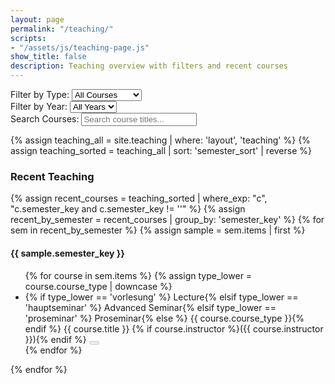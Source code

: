```yaml
---
layout: page
permalink: "/teaching/"
scripts:
- "/assets/js/teaching-page.js"
show_title: false
description: Teaching overview with filters and recent courses
---
```

<div class="teaching-page">
  <div id="courseFocusBar" class="course-focus-bar" style="display: none;">
    <button id="backToAllCourses" class="back-to-all-btn" aria-label="Back to all courses">
      <i class="fas fa-circle-arrow-left"></i> Back to all courses
    </button>
  </div>
  
  <!-- Filter Controls -->
  <div class="filter-controls">
    <div class="filter-group">
      <label for="courseTypeFilter">Filter by Type:</label>
      <select id="courseTypeFilter" class="filter-select">
        <option value="all">All Courses</option>
        <option value="vorlesung">Lectures</option>
        <option value="seminar">Seminars</option>
        <option value="proseminar">Proseminars</option>
        <option value="hauptseminar">Hauptseminars</option>
      </select>
    </div>
    <div class="filter-group">
      <label for="yearFilter">Filter by Year:</label>
      <select id="yearFilter" class="filter-select">
        <option value="all">All Years</option>
        {% assign teaching_all = site.teaching | where: 'layout', 'teaching' %}
        {% assign years = teaching_all | map: 'semester_year' | compact | uniq | sort | reverse %}
        {% for y in years %}
        {% if y %}<option value="{{ y }}">{{ y }}</option>{% endif %}
        {% endfor %}
      </select>
    </div>
    <div class="filter-group">
      <label for="searchFilter">Search Courses:</label>
      <input type="text" id="searchFilter" class="filter-input" placeholder="Search course titles...">
    </div>
  </div>

  {% assign teaching_all = site.teaching | where: 'layout', 'teaching' %}
  {% assign teaching_sorted = teaching_all | sort: 'semester_sort' | reverse %}

  <!-- Recent Teaching (auto) -->
  <div class="teaching-section recent-section">
    <h3 class="section-title recent-title">
      <i class="fas fa-clock"></i> Recent Teaching
    </h3>
    {% assign recent_courses = teaching_sorted | where_exp: "c", "c.semester_key and c.semester_key != ''" %}
    {% assign recent_by_semester = recent_courses | group_by: 'semester_key' %}
    {% for sem in recent_by_semester %}
      {% assign sample = sem.items | first %}
      <div class="semester-group" data-period="recent" data-semester="{{ sample.semester_key }}">
        <h4 class="semester-title recent-semester">
          <i class="fas fa-calendar-alt"></i> {{ sample.semester_key }}
        </h4>
        <ul class="course-list">
          {% for course in sem.items %}
            {% assign type_lower = course.course_type | downcase %}
            <li class="course-item" data-type="{{ type_lower }}" data-year="{{ course.semester_year }}" data-period="recent" {% if course.external_url %}data-course-url="{{ course.external_url }}" data-external="true"{% endif %}>
              <span class="course-badge {{ type_lower }}">
                {% if type_lower == 'vorlesung' %}<i class="fas fa-chalkboard-teacher"></i> Lecture{% elsif type_lower == 'hauptseminar' %}<i class="fas fa-graduation-cap"></i> Advanced Seminar{% elsif type_lower == 'proseminar' %}<i class="fas fa-book-open"></i> Proseminar{% else %}<i class="fas fa-users"></i> {{ course.course_type }}{% endif %}
              </span>
              <span class="course-title">{{ course.title }}</span>
              {% if course.instructor %}<span class="instructors">({{ course.instructor }})</span>{% endif %}
              <button class="course-expand-btn" aria-expanded="false" title="Show details" tabindex="-1" disabled aria-disabled="true">
                <i class="fas fa-chevron-down"></i>
              </button>
              <div class="course-details" style="display: none;">
                <div class="course-details-inner">
                  <div class="course-meta">
                    <span class="meta-item"><i class="fas fa-tag"></i> {{ course.course_type }}</span>
                    {% if course.semester_key %}<span class="meta-item"><i class="fas fa-calendar"></i> {{ course.semester_key }}</span>{% endif %}
                    {% if course.language %}<span class="meta-item"><i class="fas fa-language"></i> {{ course.language }}</span>{% endif %}
                    {% if course.level %}<span class="meta-item"><i class="fas fa-signal"></i> {{ course.level }}</span>{% endif %}
                  </div>
                  {% if course.description %}
                  <div class="course-description">{{ course.description }}</div>
                  {% endif %}
                  {% if course.content %}
                  <div class="course-full-content">{{ course.content }}</div>
                  {% endif %}
                  {% assign has_links = course.links and course.links.size > 0 %}
                  {% assign has_pdfs  = course.pdfs and course.pdfs.size > 0 %}
                  {% if has_links or has_pdfs %}
                  <div class="course-links">
                    <div class="links-title"><i class="fas fa-paperclip"></i> Resources</div>
                    <ul>
                      {% if has_links %}
                        {% for link in course.links %}
                          {% if link.url %}
                          <li>
                            <a href="{{ link.url }}" target="_blank" rel="noopener">
                              {% if link.label %}{{ link.label }}{% else %}{{ link.url }}{% endif %}
                            </a>
                          </li>
                          {% endif %}
                        {% endfor %}
                      {% endif %}
                      {% if has_pdfs %}
                        {% for pdf in course.pdfs %}
                          {% if pdf.file %}
                          <li>
                            <a href="{{ pdf.file | relative_url }}" target="_blank" rel="noopener">
                              {% if pdf.label %}{{ pdf.label }}{% else %}PDF{% endif %}
                            </a>
                          </li>
                          {% endif %}
                        {% endfor %}
                      {% endif %}
                    </ul>
                  </div>
                  {% endif %}
                </div>
              </div>
            </li>
          {% endfor %}
        </ul>
      </div>
    {% endfor %}
  </div>
</div>
